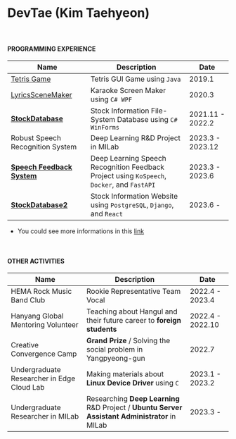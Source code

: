 DevTae (Kim Taehyeon)
=====

<br/>

#### PROGRAMMING EXPERIENCE

| Name | Description | Date |
-------|-------------|-------
| [Tetris Game](https://github.com/DevTae/TetriStyle) | Tetris GUI Game using `Java` | 2019.1 |
| [LyricsSceneMaker](https://github.com/DevTae/LyricsSceneMaker) | Karaoke Screen Maker using `C# WPF` | 2020.3 |
| [**StockDatabase**](https://github.com/DevTae/StockDatabasePreview) | Stock Information File-System Database using `C# WinForms` | 2021.11 - 2022.2 |
| Robust Speech Recognition System | Deep Learning R&D Project in MILab | 2023.3 - 2023.12 |
| [**Speech Feedback System**](https://github.com/DevTae/SpeechFeedback) | Deep Learning Speech Recognition Feedback Project using `KoSpeech`, `Docker`, and `FastAPI` | 2023.3 - 2023.6 |
| [**StockDatabase2**](https://github.com/DevTae/StockDatabase2) | Stock Information Website using `PostgreSQL`, `Django`, and `React` | 2023.6 - |

  - You could see more informations in this [link](https://github.com/DevTae/DevTae/blob/main/PROJECTS.md)

<br/>

#### OTHER ACTIVITIES

| Name | Description | Date |
-------|-------------|-------
| HEMA Rock Music Band Club | Rookie Representative Team Vocal | 2022.4 - 2023.4 |
| Hanyang Global Mentoring Volunteer | Teaching about Hangul and their future career to **foreign students**  | 2022.4 - 2022.10 |
| Creative Convergence Camp | **Grand Prize** / Solving the social problem in Yangpyeong-gun | 2022.7 |
| Undergraduate Researcher in Edge Cloud Lab | Making materials about **Linux Device Driver** using `C` | 2023.1 - 2023.2 |
| Undergraduate Researcher in MILab | Researching **Deep Learning** R&D Project / **Ubuntu Server Assistant Administrator** in MILab | 2023.3 - |
